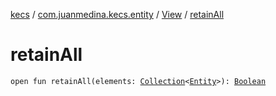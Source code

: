 [kecs](../../index.md) / [com.juanmedina.kecs.entity](../index.md) / [View](index.md) / [retainAll](./retain-all.md)

# retainAll

`open fun retainAll(elements: `[`Collection`](https://kotlinlang.org/api/latest/jvm/stdlib/kotlin.collections/-collection/index.html)`<`[`Entity`](../-entity/index.md)`>): `[`Boolean`](https://kotlinlang.org/api/latest/jvm/stdlib/kotlin/-boolean/index.html)